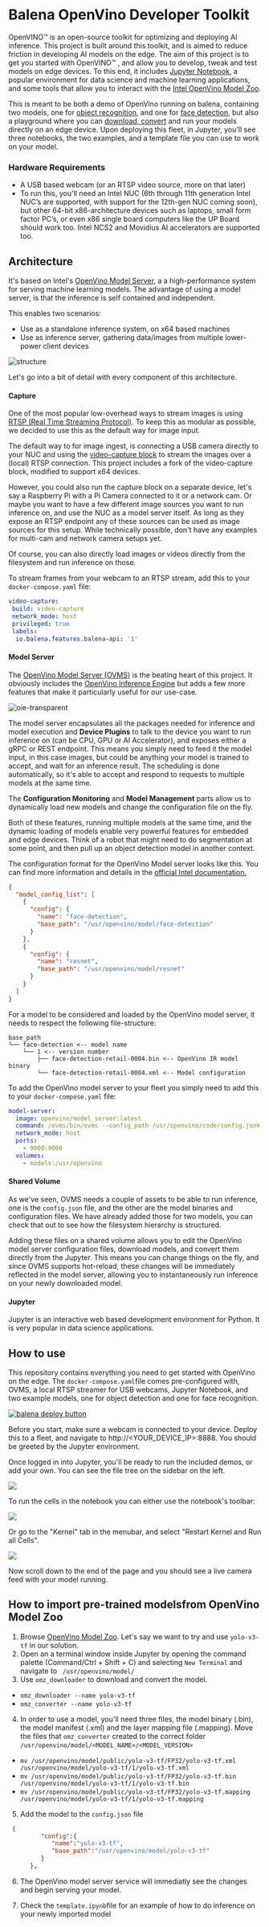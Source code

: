 
 # Balena OpenVino Developer Toolkit

OpenVINO™ is an open-source toolkit for optimizing and deploying AI inference. This project is built around this toolkit, and is aimed to reduce friction in developing AI models on the edge. The aim of this project is to get you started with OpenVINO™ , and allow you to develop, tweak and test models on edge devices. To this end, it includes [Jupyter Notebook](https://jupyter.org/), a popular environment for data science and machine learning applications, and some tools that allow you to interact with the [Intel OpenVino Model Zoo](https://github.com/IntelAI/models).

This is meant to be both a demo of OpenVino running on balena, containing two models, one for [object recognition](https://docs.openvino.ai/latest/omz_models_model_resnet_50_tf.html), and one for [face detection](https://docs.openvino.ai/latest/omz_models_model_face_detection_retail_0044.html), but also a playground where you can [download, convert](https://docs.openvino.ai/latest/omz_tools_downloader.html) and run your models directly on an edge device.  Upon deploying this fleet, in Jupyter, you'll see three notebooks, the two examples, and a template file you can use to work on your model. 

### Hardware Requirements 

* A USB based webcam (or an RTSP video source, more on that later)
* To run this, you'll need an Intel NUC (6th through 11th generation Intel NUC’s are supported, with support for the 12th-gen NUC coming soon), but other 64-bit x86-architecture devices such as laptops, small form factor PC’s, or even x86 single board computers like the UP Board should work too.  Intel NCS2 and Movidius AI accelerators are supported too.

## Architecture 

It's based on Intel's [OpenVino Model Server](https://docs.openvino.ai/latest/ovms_what_is_openvino_model_server.html), a a high-performance system for serving machine learning models. The advantage of using a model server, is that the inference is self contained and independent. 

This enables two scenarios:
* Use as a standalone inference system, on x64 based machines 
* Use as inference server, gathering data/images from multiple lower-power client devices

<img src="https://i.ibb.co/Chd7KM6/structure.png" alt="structure" border="0">

Let's go into a bit of detail with every component of this architecture. 

#### Capture
One of the most popular low-overhead ways to stream images is using [RTSP (Real Time Streaming Protocol)](https://en.wikipedia.org/wiki/Real_Time_Streaming_Protocol).  To keep this as modular as possible, we decided to use this as the default way for image input.

The default way to for image ingest, is connecting a USB camera directly to your NUC and using the [video-capture block]() to stream the images over a (local) RTSP connection.  This project includes a fork of the video-capture block, modified to support x64 devices. 

However, you could also run the capture block on a separate device, let's say a Raspberry Pi with a Pi Camera connected to it or a network cam. Or maybe you want to have a few different image sources you want to run inference on, and use the NUC as a model server itself. As long as they expose an RTSP endpoint any of these sources can be used as image sources for this setup.  While technically possible, don't have any examples for multi-cam and network camera setups yet.

Of course, you can also directly load images or videos directly from the filesystem and run inference on those.

To stream frames from your webcam to an RTSP stream, add this to your `docker-compose.yaml` file: 

```yaml
video-capture:
 build: video-capture 
 network_mode: host 
 privileged: true
 labels:
  io.balena.features.balena-api: '1'
```

#### Model Server
The [OpenVino Model Server (OVMS)](https://docs.openvino.ai/latest/ovms_what_is_openvino_model_server.html)  is the beating heart of this project.  It obviously includes the [OpenVino Inference Engine]() but adds a few more features that make it particularly useful for our use-case.


<img src="https://i.ibb.co/WDBrX5x/oie-transparent.png" alt="oie-transparent" border="0"> 

The model server encapsulates all the packages needed for inference and model execution and **Device Plugins** to talk to the device you want to run inference on (can be CPU, GPU or AI Accelerator), and exposes either a gRPC or REST endpoint. This means you simply need to feed it the model input, in this case images, but could be anything your model is trained to accept, and wait for an inference result. The scheduling is done automatically, so it's able to accept and  respond to requests to multiple models at the same time.  

The **Configuration Monitoring** and **Model Management** parts allow us to dynamically load new models and change the configuration file on the fly. 

Both of these features, running multiple models at the same time, and the dynamic loading of models enable very powerful features for embedded and edge devices. Think of a robot that might need to do segmentation at some point, and then pull up an object detection model in another context. 
 

The configuration format for the OpenVino Model server looks like this. You can find more information and details in the [official Intel documentation.](https://docs.openvino.ai/latest/ovms_docs_multiple_models.html)


```json
{
  "model_config_list": [
    {
      "config": {
        "name": "face-detection",
        "base_path": "/usr/openvino/model/face-detection"
      }
    },
    {
      "config": {
        "name": "resnet",
        "base_path": "/usr/openvino/model/resnet"
      }
    }
  ]
}
```

For a model to be considered and loaded by the OpenVino model server, it needs to respect the following file-structure:
```
base_path
└── face-detection <-- model name
    └── 1 <-- version number
        ├── face-detection-retail-0004.bin <-- OpenVino IR model binary 
        └── face-detection-retail-0004.xml <-- Model configuration
```
To add the OpenVino model server to your fleet you simply need to add this to your `docker-compose.yaml` file:
```yaml
model-server:
  image: openvino/model_server:latest
  command: /ovms/bin/ovms --config_path /usr/openvino/code/config.json --port 9000
  network_mode: host
  ports:
    - 9000:9000
  volumes:
    - models:/usr/openvino

```


#### Shared Volume 
As we've seen, OVMS needs a couple of assets to be able to run inference, one is the `config.json` file, and the other are the model binaries and configuration files. We have already added those for two models, you can check that out to see how the filesystem hierarchy is structured.

Adding these files on a shared volume allows you to edit the OpenVino model server configuration files, download models, and convert them directly from the Jupyter. This means you can change things on the fly,  and since OVMS supports hot-reload, these changes will be immediately reflected in the model server,  allowing you to instantaneously run inference on your newly downloaded model. 

#### Jupyter
Jupyter is an interactive web based development environment for Python. It is very popular in data science applications. 


## How to use
This repository contains everything you need to get started with OpenVino on the edge. The `docker-compose.yaml`file comes pre-configured with, OVMS, a local RTSP streamer for USB webcams, Jupyter Notebook, and two example models, one for object detection and one for face recognition. 

[![balena deploy button](https://www.balena.io/deploy.svg)](https://dashboard.balena-cloud.com/deploy?repoUrl=https://github.com/cristidragomir97/openvino-balena/)

Before you start, make sure a webcam is connected to your device. Deploy this to a fleet, and navigate to http://<YOUR_DEVICE_IP>:8888. You should be greeted by the Jupyter environment.

Once logged in into Jupyter, you'll be ready to run the included demos, or add your own. You can see the file tree on the sidebar on the left.

![](https://i.ibb.co/sCzhFKS/Screenshot-2022-09-20-at-18-42-27.png)

To run the cells in the notebook you can either use the notebook's toolbar:

![](https://i.ibb.co/C8C4xyX/toolbar.png)

Or go to the "Kernel" tab in the menubar, and select "Restart Kernel and Run all Cells".

![](https://i.ibb.co/25z1Dry/Screenshot-2022-09-20-at-18-42-32.png)

Now scroll down to the end of the page and you should see a live camera feed with your model running. 


## How to import pre-trained modelsfrom OpenVino Model Zoo
1. Browse [OpenVino Model Zoo](https://docs.openvino.ai/latest/omz_models_group_public.html). Let's say we want to try and use `yolo-v3-tf` in our solution.
2. Open an a terminal window inside Jupyter by opening the command palette (Command/Ctrl + Shift + C) and selecting `New Terminal` and navigate to ` /usr/openvino/model/`
3. Use `omz_downloader` to download and convert the model. 
* `omz_downloader --name yolo-v3-tf`
* `omz_converter --name yolo-v3-tf`
4. In order to use a model, you'll need three files, the model binary (.bin), the model manifest (.xml) and the layer mapping file (.mapping). Move the files that `omz_converter` created to the correct folder `/usr/openvino/model/<MODEL_NAME>/<MODEL_VERSION>`
* `mv /usr/openvino/model/public/yolo-v3-tf/FP32/yolo-v3-tf.xml /usr/openvino/model/yolo-v3-tf/1/yolo-v3-tf.xml` 
* `mv /usr/openvino/model/public/yolo-v3-tf/FP32/yolo-v3-tf.bin /usr/openvino/model/yolo-v3-tf/1/yolo-v3-tf.bin` 
* `mv /usr/openvino/model/public/yolo-v3-tf/FP32/yolo-v3-tf.mapping /usr/openvino/model/yolo-v3-tf/1/yolo-v3-tf.mapping` 
5. Add the model to the `config.json` file
```json
 {
         "config":{
            "name":"yolo-v3-tf",
            "base_path":"/usr/openvino/model/yolo-v3-tf"
         }
      },
```
6. The OpenVino model server service will immediatly see the changes and begin serving your model. 

7. Check the `template.ipynb`file for an example of how to do inference on your newly imported model





